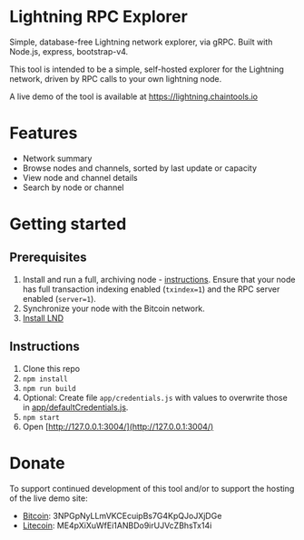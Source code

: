 # Lightning RPC Explorer

Simple, database-free Lightning network explorer, via gRPC. Built with Node.js, express, bootstrap-v4.

This tool is intended to be a simple, self-hosted explorer for the Lightning network, driven by RPC calls to your own lightning node.

A live demo of the tool is available at https://lightning.chaintools.io

# Features

* Network summary
* Browse nodes and channels, sorted by last update or capacity
* View node and channel details
* Search by node or channel

# Getting started

## Prerequisites

1. Install and run a full, archiving node - [instructions](https://bitcoin.org/en/full-node). Ensure that your node has full transaction indexing enabled (`txindex=1`) and the RPC server enabled (`server=1`).
2. Synchronize your node with the Bitcoin network.
3. [Install LND](https://github.com/lightningnetwork/lnd/blob/master/docs/INSTALL.md)

## Instructions

1. Clone this repo
2. `npm install`
3. `npm run build`
4. Optional: Create file `app/credentials.js` with values to overwrite those in [app/defaultCredentials.js](app/defaultCredentials.js).
5. `npm start`
6. Open [http://127.0.0.1:3004/](http://127.0.0.1:3004/)


# Donate

To support continued development of this tool and/or to support the hosting of the live demo site:

* [Bitcoin](bitcoin:3NPGpNyLLmVKCEcuipBs7G4KpQJoJXjDGe): 3NPGpNyLLmVKCEcuipBs7G4KpQJoJXjDGe
* [Litecoin](litecoin:ME4pXiXuWfEi1ANBDo9irUJVcZBhsTx14i): ME4pXiXuWfEi1ANBDo9irUJVcZBhsTx14i

